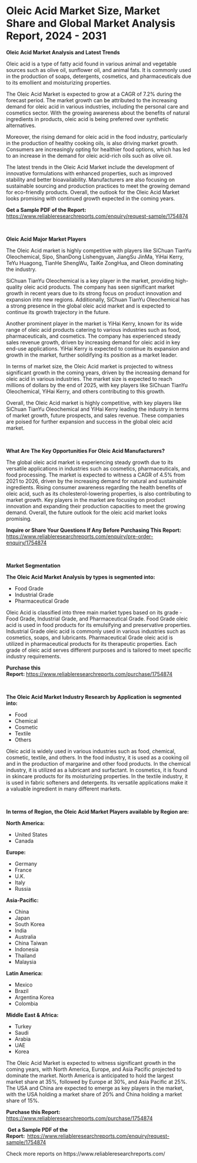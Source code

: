 <p><h1>Oleic Acid Market Size, Market Share and Global Market Analysis Report, 2024 - 2031</h1></p><p><strong>Oleic Acid Market Analysis and Latest Trends</strong></p>
<p><p>Oleic acid is a type of fatty acid found in various animal and vegetable sources such as olive oil, sunflower oil, and animal fats. It is commonly used in the production of soaps, detergents, cosmetics, and pharmaceuticals due to its emollient and moisturizing properties. </p><p>The Oleic Acid Market is expected to grow at a CAGR of 7.2% during the forecast period. The market growth can be attributed to the increasing demand for oleic acid in various industries, including the personal care and cosmetics sector. With the growing awareness about the benefits of natural ingredients in products, oleic acid is being preferred over synthetic alternatives.</p><p>Moreover, the rising demand for oleic acid in the food industry, particularly in the production of healthy cooking oils, is also driving market growth. Consumers are increasingly opting for healthier food options, which has led to an increase in the demand for oleic acid-rich oils such as olive oil.</p><p>The latest trends in the Oleic Acid Market include the development of innovative formulations with enhanced properties, such as improved stability and better bioavailability. Manufacturers are also focusing on sustainable sourcing and production practices to meet the growing demand for eco-friendly products. Overall, the outlook for the Oleic Acid Market looks promising with continued growth expected in the coming years.</p></p>
<p><strong>Get a Sample PDF of the Report:&nbsp;</strong> <a href="https://www.reliableresearchreports.com/enquiry/request-sample/1754874">https://www.reliableresearchreports.com/enquiry/request-sample/1754874</a></p>
<p>&nbsp;</p>
<p><strong>Oleic Acid Major Market Players</strong></p>
<p><p>The Oleic Acid market is highly competitive with players like SiChuan TianYu Oleochemical, Sipo, ShanDong Lishengyuan, JiangSu JinMa, YiHai Kerry, TeYu Huagong, TianHe ShengWu, TaiKe ZongHua, and Oleon dominating the industry.</p><p>SiChuan TianYu Oleochemical is a key player in the market, providing high-quality oleic acid products. The company has seen significant market growth in recent years due to its strong focus on product innovation and expansion into new regions. Additionally, SiChuan TianYu Oleochemical has a strong presence in the global oleic acid market and is expected to continue its growth trajectory in the future.</p><p>Another prominent player in the market is YiHai Kerry, known for its wide range of oleic acid products catering to various industries such as food, pharmaceuticals, and cosmetics. The company has experienced steady sales revenue growth, driven by increasing demand for oleic acid in key end-use applications. YiHai Kerry is expected to continue its expansion and growth in the market, further solidifying its position as a market leader.</p><p>In terms of market size, the Oleic Acid market is projected to witness significant growth in the coming years, driven by the increasing demand for oleic acid in various industries. The market size is expected to reach millions of dollars by the end of 2025, with key players like SiChuan TianYu Oleochemical, YiHai Kerry, and others contributing to this growth.</p><p>Overall, the Oleic Acid market is highly competitive, with key players like SiChuan TianYu Oleochemical and YiHai Kerry leading the industry in terms of market growth, future prospects, and sales revenue. These companies are poised for further expansion and success in the global oleic acid market.</p></p>
<p>&nbsp;</p>
<p><strong>What Are The Key Opportunities For Oleic Acid Manufacturers?</strong></p>
<p><p>The global oleic acid market is experiencing steady growth due to its versatile applications in industries such as cosmetics, pharmaceuticals, and food processing. The market is expected to witness a CAGR of 4.5% from 2021 to 2026, driven by the increasing demand for natural and sustainable ingredients. Rising consumer awareness regarding the health benefits of oleic acid, such as its cholesterol-lowering properties, is also contributing to market growth. Key players in the market are focusing on product innovation and expanding their production capacities to meet the growing demand. Overall, the future outlook for the oleic acid market looks promising.</p></p>
<p><strong>Inquire or Share Your Questions If Any Before Purchasing This Report:</strong> <a href="https://www.reliableresearchreports.com/enquiry/pre-order-enquiry/1754874">https://www.reliableresearchreports.com/enquiry/pre-order-enquiry/1754874</a></p>
<p>&nbsp;</p>
<p><strong>Market Segmentation</strong></p>
<p><strong>The Oleic Acid Market Analysis by types is segmented into:</strong></p>
<p><ul><li>Food Grade</li><li>Industrial Grade</li><li>Pharmaceutical Grade</li></ul></p>
<p><p>Oleic Acid is classified into three main market types based on its grade - Food Grade, Industrial Grade, and Pharmaceutical Grade. Food Grade oleic acid is used in food products for its emulsifying and preservative properties. Industrial Grade oleic acid is commonly used in various industries such as cosmetics, soaps, and lubricants. Pharmaceutical Grade oleic acid is utilized in pharmaceutical products for its therapeutic properties. Each grade of oleic acid serves different purposes and is tailored to meet specific industry requirements.</p></p>
<p><strong>Purchase this Report:&nbsp;</strong><a href="https://www.reliableresearchreports.com/purchase/1754874">https://www.reliableresearchreports.com/purchase/1754874</a></p>
<p>&nbsp;</p>
<p><strong>The Oleic Acid Market Industry Research by Application is segmented into:</strong></p>
<p><ul><li>Food</li><li>Chemical</li><li>Cosmetic</li><li>Textile</li><li>Others</li></ul></p>
<p><p>Oleic acid is widely used in various industries such as food, chemical, cosmetic, textile, and others. In the food industry, it is used as a cooking oil and in the production of margarine and other food products. In the chemical industry, it is utilized as a lubricant and surfactant. In cosmetics, it is found in skincare products for its moisturizing properties. In the textile industry, it is used in fabric softeners and detergents. Its versatile applications make it a valuable ingredient in many different markets.</p></p>
<p>&nbsp;</p>
<p><strong>In terms of Region, the Oleic Acid Market Players available by Region are:</strong></p>
<p>
    <p> <strong> North America: </strong>
        <ul>
            <li>United States</li>
            <li>Canada</li>
        </ul>
        </p> 
    <p> <strong> Europe: </strong>
        <ul>
            <li>Germany</li>
            <li>France</li>
            <li>U.K.</li>
            <li>Italy</li>
            <li>Russia</li>
        </ul>
        </p> 
    <p> <strong> Asia-Pacific: </strong>
        <ul>
            <li>China</li>
            <li>Japan</li>
            <li>South Korea</li>
            <li>India</li>
            <li>Australia</li>
            <li>China Taiwan</li>
            <li>Indonesia</li>
            <li>Thailand</li>
            <li>Malaysia</li>
        </ul>
        </p> 
    <p> <strong> Latin America: </strong>
        <ul>
            <li>Mexico</li>
            <li>Brazil</li>
            <li>Argentina Korea</li>
            <li>Colombia</li>
        </ul>
        </p> 
    <p> <strong> Middle East & Africa: </strong>
        <ul>
            <li>Turkey</li>
            <li>Saudi</li>
            <li>Arabia</li>
            <li>UAE</li>
            <li>Korea</li>
        </ul>
    </p>
    </p>
<p><p>The Oleic Acid Market is expected to witness significant growth in the coming years, with North America, Europe, and Asia Pacific projected to dominate the market. North America is anticipated to hold the largest market share at 35%, followed by Europe at 30%, and Asia Pacific at 25%. The USA and China are expected to emerge as key players in the market, with the USA holding a market share of 20% and China holding a market share of 15%.</p></p>
<p><strong>Purchase this Report: </strong><a href="https://www.reliableresearchreports.com/purchase/1754874">https://www.reliableresearchreports.com/purchase/1754874</a></p>
<p>&nbsp;<strong>Get a Sample PDF of the Report:&nbsp;&nbsp;</strong><a href="https://www.reliableresearchreports.com/enquiry/request-sample/1754874">https://www.reliableresearchreports.com/enquiry/request-sample/1754874</a></p>
<p><strong></strong></p>
<p>Check more reports on https://www.reliableresearchreports.com/</p>